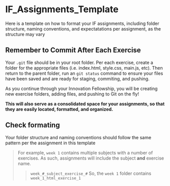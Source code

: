 # IF_Assignments_Template
Here is a template on how to format your IF assignments, including folder structure, naming conventions, and expectatations per assignment, as the structure may vary

## Remember to Commit After Each Exercise
Your `.git` file should be in your root folder. Per each exercise, create a folder for the appropriate files (i.e. index.html, style.css, main.js, etc). Then return to the parent folder, run an `git status` command to ensure your files have been saved and are ready for staging, commiting, and pushing.

As you continue through your Innovation Fellowship, you will be creating new exercise folders, adding files, and pushing to Git on the fly!

**This will also serve as a consolidated space for your assignments, so that they are easily located, formatted, and organized.**

## Check formating
Your folder structure and naming conventions should follow the same pattern per the assignment in this template

> For example, `week 1` contains multiple subjects with a number of exercises. As such, assignments will include the subject **and** exercise name.
>>`week_#_subject_exercise_#`
> So, the `week 1` folder contains `week_1_html_exercise_1`
